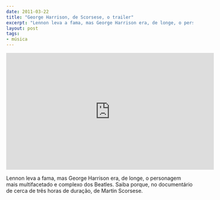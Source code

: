 ```yaml
---
date: 2011-03-22
title: "George Harrison, de Scorsese, o trailer"
excerpt: "Lennon leva a fama, mas George Harrison era, de longe, o personagem mais multifacetado e complexo dos Beatles"
layout: post
tags:
- música
---
```


<iframe width="560" height="315" src="http://www.youtube.com/embed/AGMMXK-661M" frameborder="0" allowfullscreen></iframe>

Lennon leva a fama, mas George Harrison era, de longe, o personagem mais multifacetado e complexo dos Beatles. Saiba porque, no documentário de cerca de três horas de duração, de Martin Scorsese.
